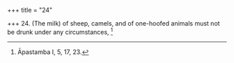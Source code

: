 +++
title = "24"

+++
24. (The milk) of sheep, camels, and of one-hoofed animals must not be drunk under any circumstances, [^22] 


[^22]:  Āpastamba I, 5, 17, 23.
